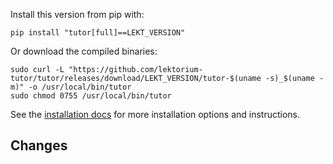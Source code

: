 Install this version from pip with:

    pip install "tutor[full]==LEKT_VERSION"

Or download the compiled binaries:

    sudo curl -L "https://github.com/lektorium-tutor/tutor/releases/download/LEKT_VERSION/tutor-$(uname -s)_$(uname -m)" -o /usr/local/bin/tutor
    sudo chmod 0755 /usr/local/bin/tutor

See the [installation docs](https://docs.tutor.overhang.io/install.html) for more installation options and instructions.

## Changes
